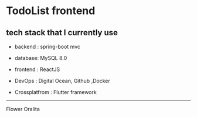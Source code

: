 # TodoList frontend

## tech stack that I currently use

- backend : spring-boot mvc

- database: MySQL 8.0

- frontend : ReactJS

- DevOps : Digital Ocean, Github ,Docker

- Crossplatfrom : Flutter framework

---

Flower Oralita
